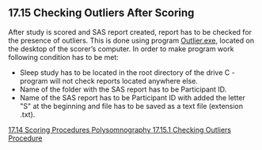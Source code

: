 ## 17.15 Checking Outliers After Scoring

After study is scored and SAS report created, report has to be checked for the presence of outliers. This is done using program <u>Outlier.exe</u>, located on the desktop of the scorer’s computer. In order to make program work following condition has to be met:

* Sleep study has to be located in the root directory of the drive C - program will not check reports located anywhere else.
* Name of the folder with the SAS report has to be Participant ID.
* Name of the SAS report has to be Participant ID with added the letter "S" at the beginning and file has to be saved as a text file (extension .txt).


<div class="center">
<div class="btn-group">
  <a href=":pages_path:/manuals/polysomnography/17-14-scoring-procedures.md" class="btn btn-default">
    <span class="glyphicon glyphicon-chevron-left"></span>
    17.14 Scoring Procedures
  </a>

  <a href=":pages_path:/manuals/polysomnography" class="btn btn-default">
    <span class="glyphicon glyphicon-chevron-up"></span>
    Polysomnography
  </a>

  <a href=":pages_path:/manuals/polysomnography/17-15-01-checking-outliers-procedure.md" class="btn btn-success">
    17.15.1 Checking Outliers Procedure
    <span class="glyphicon glyphicon-chevron-right"></span>
  </a>
</div>
</div>
